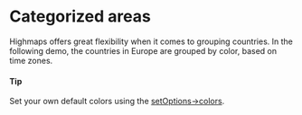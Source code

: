 # Categorized areas
Highmaps offers great flexibility when it comes to grouping countries. In the following demo, the countries in Europe are grouped by color, based on time zones.
#### Tip
Set your own default colors using the [setOptions->colors](http://jsfiddle.net/gh/get/library/pure/highcharts/highcharts/tree/master/samples/highcharts/chart/colors/).